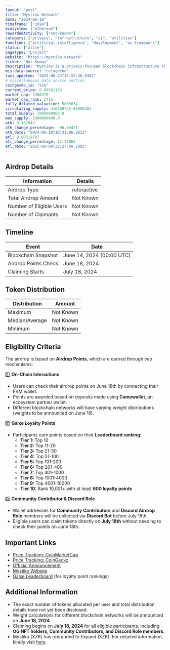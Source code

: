 ```yaml
---
layout: "post"
title: "Mystiko Network"
date: "2024-06-18"
timeframe: ["2024"]
ecosystem: ["ethereum"]
rewardedActivity: ["not-known"]
category: ["privacy", "infrastructure", "ai", "utilities"]
function: ["artificial-intelligence", "development", "ai-framework"]
status: ["alive"]
pagetype: "project"
website: "https://mystiko.network"
ticker: "Not Known"
description: "Mystiko is a privacy-focused blockchain infrastructure that enables private transactions and scalable decentralized applications."
mis-data-source: "coingecko"
last_updated: "2025-06-24T17:57:36.936Z"
# miscellaneous data source section
coingecko_id: "xzk"
current_price: 0.00581152
market_cap: 2386370
market_cap_rank: 2715
fully_diluted_valuation: 5809634
circulating_supply: 410760735.85996383
total_supply: 1000000000.0
max_supply: 1000000000.0
ath: 0.187647
ath_change_percentage: -96.89471
ath_date: "2024-06-18T10:31:06.362Z"
atl: 0.00519707
atl_change_percentage: 12.12063
atl_date: "2025-06-08T22:27:09.208Z"
---
```


## Airdrop Details

| Information              | Details     |
| ------------------------ | ----------- |
| Airdrop Type             | retoractive |
| Total Airdrop Amount     | Not Known   |
| Number of Eligible Users | Not Known   |
| Number of Claimants      | Not Known   |

## Timeline

| Event                | Date                      |
| -------------------- | ------------------------- |
| Blockchain Snapshot  | June 14, 2024 (00:00 UTC) |
| Airdrop Points Check | June 18, 2024             |
| Claiming Starts      | July 18, 2024             |

## Token Distribution

| Distribution   | Amount    |
| -------------- | --------- |
| Maximum        | Not Known |
| Median/Average | Not Known |
| Minimum        | Not Known |

## Eligibility Criteria

The airdrop is based on **Airdrop Points**, which are earned through two mechanisms:

1️⃣ **On-Chain Interactions**

- Users can check their airdrop points on June 18th by connecting their EVM wallet.
- Points are awarded based on deposits made using **Camowallet**, an ecosystem partner wallet.
- Different blockchain networks will have varying weight distributions (weights to be announced on June 18).

2️⃣ **Galxe Loyalty Points**

- Participants earn points based on their **Leaderboard ranking**:
  - **Tier 1:** Top 10
  - **Tier 2:** Top 11-20
  - **Tier 3:** Top 21-50
  - **Tier 4:** Top 51-100
  - **Tier 5:** Top 101-200
  - **Tier 6:** Top 201-400
  - **Tier 7:** Top 401-1000
  - **Tier 8:** Top 1001-4000
  - **Tier 9:** Top 4001-10000
  - **Tier 10:** Rank 10,001+ with at least **600 loyalty points**

3️⃣ **Community Contributor & Discord Role**

- Wallet addresses for **Community Contributors** and **Discord Airdrop Role** members will be collected via **Discord Bot** before July 18th.
- Eligible users can claim tokens directly on **July 18th** without needing to check their points on June 18th.

## Important Links

- [Price Tracking: CoinMarketCap](https://coinmarketcap.com/currencies/not-pixel/)
- [Price Tracking: CoinGecko](https://www.coingecko.com/en/coins/not-pixel)
- [Official Announcement](https://medium.com/@Expandzk/mystikos-first-airdrop-an-advance-notice-cc6789da52be)
- [Mystiko Website](https://mystiko.network)
- [Galxe Leaderboard](https://app.galxe.com/quest/mystikonetwork/leaderboard) (for loyalty point rankings)

## Additional Information

- The exact number of tokens allocated per user and total distribution details have not yet been disclosed.
- Weight calculations for different blockchain networks will be announced on **June 18, 2024**.
- Claiming begins on **July 18, 2024** for all eligible participants, including **OG NFT holders, Community Contributors, and Discord Role members**.
- Mystiko (XZK) has rebranded to Expand (XZK). For detailed information, kindly visit [here](https://x.com/Expandzk/status/1897875514737803557).